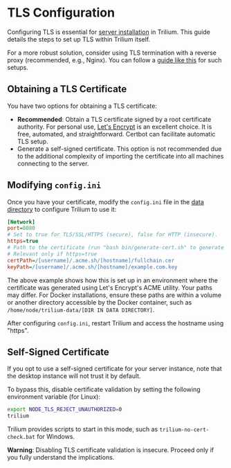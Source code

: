 # TLS Configuration

Configuring TLS is essential for [server installation](server-installation.md) in Trilium. This guide details the steps to set up TLS within Trilium itself.

For a more robust solution, consider using TLS termination with a reverse proxy (recommended, e.g., Nginx). You can follow a [guide like this](https://www.digitalocean.com/community/tutorials/how-to-secure-nginx-with-let-s-encrypt-on-ubuntu-20-04) for such setups.

## Obtaining a TLS Certificate

You have two options for obtaining a TLS certificate:

- **Recommended**: Obtain a TLS certificate signed by a root certificate authority. For personal use, [Let's Encrypt](https://letsencrypt.org) is an excellent choice. It is free, automated, and straightforward. Certbot can facilitate automatic TLS setup.
- Generate a self-signed certificate. This option is not recommended due to the additional complexity of importing the certificate into all machines connecting to the server.

## Modifying `config.ini`

Once you have your certificate, modify the `config.ini` file in the [data directory](data-directory.md) to configure Trilium to use it:

```ini
[Network]
port=8080
# Set to true for TLS/SSL/HTTPS (secure), false for HTTP (insecure).
https=true
# Path to the certificate (run "bash bin/generate-cert.sh" to generate a self-signed certificate).
# Relevant only if https=true
certPath=/[username]/.acme.sh/[hostname]/fullchain.cer
keyPath=/[username]/.acme.sh/[hostname]/example.com.key
```

The above example shows how this is set up in an environment where the certificate was generated using Let's Encrypt's ACME utility. Your paths may differ. For Docker installations, ensure these paths are within a volume or another directory accessible by the Docker container, such as `/home/node/trilium-data/[DIR IN DATA DIRECTORY]`.

After configuring `config.ini`, restart Trilium and access the hostname using "https".

## Self-Signed Certificate

If you opt to use a self-signed certificate for your server instance, note that the desktop instance will not trust it by default.

To bypass this, disable certificate validation by setting the following environment variable (for Linux):

```sh
export NODE_TLS_REJECT_UNAUTHORIZED=0
trilium
```

Trilium provides scripts to start in this mode, such as `trilium-no-cert-check.bat` for Windows.

**Warning**: Disabling TLS certificate validation is insecure. Proceed only if you fully understand the implications.
